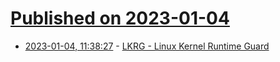 # [Published on 2023-01-04](index.md)

* [2023-01-04, 11:38:27](https://lobste.rs/s/t2bi9l/lkrg_linux_kernel_runtime_guard) - [LKRG - Linux Kernel Runtime Guard](https://lkrg.org/)
